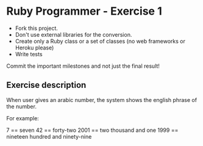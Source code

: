 # Ruby Programmer - Exercise 1

- Fork this project.
- Don't use external libraries for the conversion.
- Create only a Ruby class or a set of classes (no web frameworks or Heroku please)
- Write tests

Commit the important milestones and not just the final result!

## Exercise description

When user gives an arabic number, the system shows the english phrase of the number.

For example:

7    == seven
42   == forty-two
2001 == two thousand and one
1999 == nineteen hundred and ninety-nine
